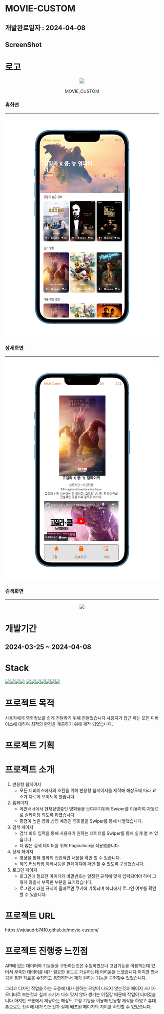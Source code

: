 # MOVIE-CUSTOM

## 개발완료일자 : 2024-04-08

## ScreenShot

# 로고

<p align="center">
  <img src="./public/movie.ico">
  <div align="center"
  >MOVIE_CUSTOM</div>
</p>

### 홈화면

---

<p align="center">
  <img src="./src/images/PrjSc2.png">
</p>

### 상세화면

---

<p align="center">
  <img src="./src/images/PrjSc1.png">
</p>

### 검색화면

---

<p align="center">
  <img src="./src/images/PrjSc3.png">
</p>

# 개발기간

## 2024-03-25 ~ 2024-04-08

# Stack

<!-- <img src="https://img.shields.io/badge/표시할이름-색상?style=for-the-badge&logo=기술스택아이콘&logoColor=white"> -->

<img src="https://img.shields.io/badge/React-61DAFB?style=for-the-badge&logo=React&logoColor=black"><img src="https://img.shields.io/badge/javascript-F7DF1E?style=for-the-badge&logo=javascript &logoColor=white"><img src="https://img.shields.io/badge/nextdotjs-000000?style=for-the-badge&logo=nextdotjs &logoColor=white"><img src="https://img.shields.io/badge/npm-CB3837?style=for-the-badge&logo=npm&logoColor=white">
<img src="https://img.shields.io/badge/styledcomponents-DB7093?style=for-the-badge&logo=styledcomponents&logoColor=white"><img src="https://img.shields.io/badge/githubpages-222222?style=for-the-badge&logo=githubpages&logoColor=white"><img src="https://img.shields.io/badge/github-222222?style=for-the-badge&logo=github&logoColor=white"><img src="https://img.shields.io/badge/themoviedatabase-01B4E4?style=for-the-badge&logo=themoviedatabase&logoColor=white"><img src="https://img.shields.io/badge/html5-E34F26?style=for-the-badge&logo=html5&logoColor=white"><img src="https://img.shields.io/badge/visualstudiocode-007ACC?style=for-the-badge&logo=visualstudiocode&logoColor=white"><img src="https://img.shields.io/badge/css3-1572B6?style=for-the-badge&logo=css3&logoColor=white">

# 프로젝트 목적

사용자에게 영화정보를 쉽게 전달하기 위해 만들었습니다.사용자가 접근 하는 모든 디바이스에 대하여 최적의 환경을 제공하기 위해 제작 되었습니다.

# 프로젝트 기획

# 프로젝트 소개

1. 반응형 웹페이지
   - 모든 디바이스에서의 호환을 위해 반응형 웹페이지를 제작해 해상도에 따라 요소가 다르게 보이도록 했습니다.
2. 홈페이지
   - 메인배너에서 현재상영중인 영화들을 보여주기위해 Swiper를 이용하여 자동으로 슬라이딩 되도록 하였습니다.
   - 평점이 높은 영화,상영 예정인 영화들을 Swiper를 통해 나열했습니다.
3. 검색 페이지
   - 검색 바의 입력을 통해 사용자가 원하는 데이터를 Swiper를 통해 쉽게 볼 수 있습니다.
   - 더 많은 검색 데이터를 위해 Pagination을 적용했습니다.
4. 상세 페이지
   - 영상을 통해 영화의 전반적인 내용을 확인 할 수 있습니다.
   - 제목,러닝타임,제작사등을 한페이지에 확인 할 수 있도록 구성했습니다.
5. 로그인 페이지
   - 로그인에 필요한 아이디와 비밀번호는 일정한 규칙에 맞게 입력되어야 하며 그렇지 않을시 부족한 부분을 표기했습니다.
   - 로그인에 대한 규칙이 올바르면 쿠키에 기록되며
     헤더에서 로그인 여부를 확인 할 수 있습니다.

# 프로젝트 URL

https://wjdaudrb7410.github.io/movie-custom/

# 프로젝트 진행중 느낀점

API에 있는 데이터와 기능들을 구현하는것은 수월하였으나 고급기능을 이용하는데 있어서 부족한 데이터를 내가 필요한 용도로 가공하는데 어려움을 느꼈습니다.하지만 웹서핑을 통한 자료를 수집하고 통합하면서 제가 원하는 기능을 구현할수 있었습니다.

그리고 디자인 작업을 하는 도중에 내가 원하는 모양이 나오지 않는것과 페이지 크기가 모니터로 보는것과 실제 크기가 다소 맞지 않아 생기는 이질감 때문에 작업이 더뎌젔습니다.하지만 크롬에서 제공하는 해상도 고정 기능을 이용해 반응형 제작을 하였고 휴대폰으로도 접속해 내가 만든것과 실제 배포된 페이지의 차이를 확인할 수 있었습니다.
